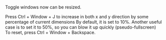 Toggle windows now can be resized. 

Press Ctrl + Window + J to increase in both x and y direction by some percentage of current dimensions
By default, it is set to 10%. Another useful case is to set it to 50%, so you can blow it up quickly (pseudo-fullscreen) 
To reset, press Ctrl + Window + Backspace.
